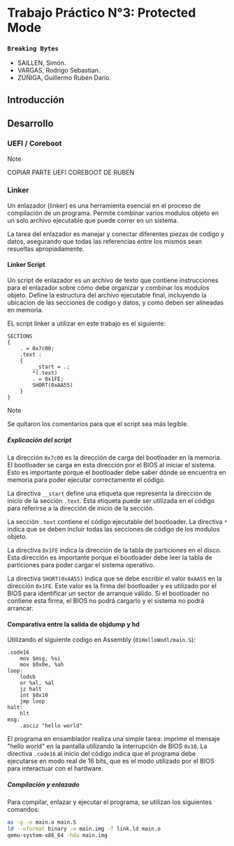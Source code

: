 # Trabajo Práctico N°3: Protected Mode

### `Breaking Bytes`

- SAILLEN, Simón.
- VARGAS, Rodrigo Sebastian.
- ZÚÑIGA, Guillermo Rubén Darío.

## Introducción

## Desarrollo

### UEFI / Coreboot

>[!NOTE]
>COPIAR PARTE UEFI COREBOOT DE RUBEN

### Linker

Un enlazador (linker) es una herramienta esencial en el proceso de compilación de un programa. Permite combinar varios modulos objeto en un solo archivo ejecutable que puede correr en un sistema.

La tarea del enlazador es manejar y conectar diferentes piezas de codigo y datos, asegurando que todas las referencias entre los mismos sean resueltas apropiadamente.

#### Linker Script

Un script de enlazador es un archivo de texto que contiene instrucciones para el enlazador sobre cómo debe organizar y combinar los modulos objeto. Define la estructura del archivo ejecutable final, incluyendo la ubicacion de las secciones de codigo y datos, y como deben ser alineadas en memoria.

EL script linker a utilizar en este trabajo es el siguiente:

```Linker Script
SECTIONS
{
    . = 0x7c00;
    .text :
    {
        __start = .;
        *(.text)
        . = 0x1FE;
        SHORT(0xAA55)
    }
}
```

>[!NOTE]
>Se quitaron los comentarios para que el script sea más legible.

##### Explicación del script

La dirección `0x7c00` es la dirección de carga del bootloader en la memoria. El bootloader se carga en esta dirección por el BIOS al iniciar el sistema. Esto es importante porque el bootloader debe saber dónde se encuentra en memoria para poder ejecutar correctamente el código.

La directiva `__start` define una etiqueta que representa la dirección de inicio de la sección `.text`. Esta etiqueta puede ser utilizada en el código para referirse a la dirección de inicio de la sección.

La sección `.text` contiene el código ejecutable del bootloader. La directiva `*` indica que se deben incluir todas las secciones de código de los modulos objeto.

La directiva `0x1FE` indica la dirección de la tabla de particiones en el disco. Esta dirección es importante porque el bootloader debe leer la tabla de particiones para poder cargar el sistema operativo.

La directiva `SHORT(0xAA55)` indica que se debe escribir el valor `0xAA55` en la dirección `0x1FE`. Este valor es la firma del bootloader y es utilizado por el BIOS para identificar un sector de arranque válido. Si el bootloader no contiene esta firma, el BIOS no podrá cargarlo y el sistema no podrá arrancar.

#### Comparativa entre la salida de objdump y hd

Utilizando el siguiente codigo en Assembly (`01HelloWodl/main.S`):

```Assembly
.code16
    mov $msg, %si
    mov $0x0e, %ah
loop:
    lodsb
    or %al, %al
    jz halt
    int $0x10
    jmp loop
halt:
    hlt
msg:
    .asciz "hello world"
```

El programa en ensamblador realiza una simple tarea: imprime el mensaje "hello world" en la pantalla utilizando la interrupción de BIOS `0x10`. La directiva `.code16` al inicio del código indica que el programa debe ejecutarse en modo real de 16 bits, que es el modo utilizado por el BIOS para interactuar con el hardware.

##### Compilación y enlazado

Para compilar, enlazar y ejecutar el programa, se utilizan los siguientes comandos:

```bash
as -g -o main.o main.S
ld --oformat binary -o main.img -T link.ld main.o
qemu-system-x86_64 -hda main.img
```